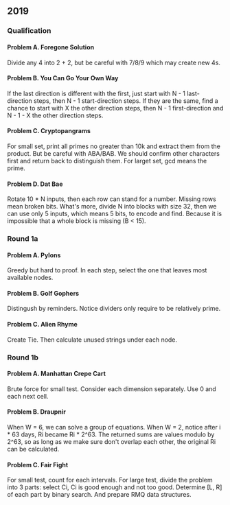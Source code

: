 ## 2019

### Qualification

#### Problem A. Foregone Solution

Divide any 4 into 2 + 2, but be careful with 7/8/9 which may create new 4s.

#### Problem B. You Can Go Your Own Way

If the last direction is different with the first, just start with N - 1 last-direction steps, then N - 1 start-direction steps.
If they are the same, find a chance to start with X the other direction steps, then N - 1 first-direction and N - 1 - X the other direction steps.

#### Problem C. Cryptopangrams

For small set, print all primes no greater than 10k and extract them from the product. But be careful with ABA/BAB. We should confirm other characters first and return back to distinguish them.
For larget set, gcd means the prime.

#### Problem D. Dat Bae

Rotate 10 * N inputs, then each row can stand for a number. Missing rows mean broken bits.
What's more, divide N into blocks with size 32, then we can use only 5 inputs, which means 5 bits, to encode and find. Because it is impossible that a whole block is missing (B < 15).

### Round 1a

#### Problem A. Pylons

Greedy but hard to proof. In each step, select the one that leaves most available nodes.

#### Problem B. Golf Gophers

Distingush by reminders. Notice dividers only require to be relatively prime.

#### Problem C. Alien Rhyme

Create Tie. Then calculate unused strings under each node.

### Round 1b

#### Problem A. Manhattan Crepe Cart

Brute force for small test.
Consider each dimension separately. Use 0 and each next cell.

#### Problem B. Draupnir

When W = 6, we can solve a group of equations.
When W = 2, notice after i * 63 days, Ri became Ri * 2^63. The returned sums are values modulo by 2^63, so as long as we make sure don't overlap each other, the original Ri can be calculated.

#### Problem C. Fair Fight

For small test, count for each intervals.
For large test, divide the problem into 3 parts: select Ci, Ci is good enough and not too good. Determine [L, R] of each part by binary search. And prepare RMQ data structures.
